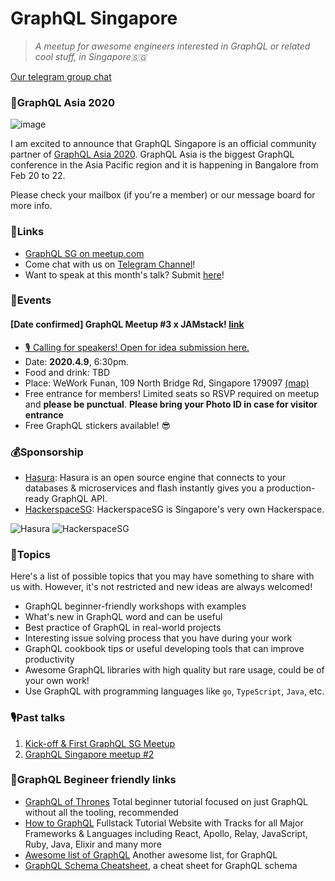 # GraphQL Singapore

> _A meetup for awesome engineers interested in GraphQL or related cool stuff, in Singapore🇸🇬_

[Our telegram group chat](https://t.me/graphqlsg)

### 🎡GraphQL Asia 2020
![image](https://user-images.githubusercontent.com/52192430/72357296-b2204b80-3725-11ea-85cc-a216932017d8.png)

I am excited to announce that GraphQL Singapore is an official community partner of [GraphQL Asia 2020](https://graphql.asia/). GraphQL Asia is the biggest GraphQL conference in the Asia Pacific region and it is happening in Bangalore from Feb 20 to 22.

Please check your mailbox (if you're a member) or our message board for more info.

### 🧷Links

+ [GraphQL SG on meetup.com](https://www.meetup.com/graphQL-SG/)
+ Come chat with us on [Telegram Channel](https://t.me/graphqlsg)!
+ Want to speak at this month's talk? Submit [here](https://github.com/graphql-sg/graphql-sg.github.io/issues/3)! 

### 🎡Events

#### [Date confirmed] GraphQL Meetup #3 x JAMstack! [link](https://github.com/graphql-sg/graphql-sg.github.io/issues/4)
+ [🎙️ Calling for speakers! Open for idea submission here.](https://github.com/graphql-sg/graphql-sg.github.io/issues/4)
+ Date: **2020.4.9**, 6:30pm.
+ Food and drink: TBD
+ Place: WeWork Funan, 109 North Bridge Rd, Singapore 179097 [(map)](https://www.google.com/maps/search/WeWork+Funan,+109+North+Bridge+Rd,+Singapore+179097?hl=en)
+ Free entrance for members! Limited seats so RSVP required on meetup and **please be punctual**. **Please bring your Photo ID in case for visitor entrance**
+ Free GraphQL stickers available! 😎

### 💰Sponsorship
+ [Hasura](https://hasura.io/): Hasura is an open source engine that connects to your databases & microservices and flash instantly gives you a production-ready GraphQL API.
+ [HackerspaceSG](https://hackerspace.sg/): HackerspaceSG is Singapore's very own Hackerspace.

![Hasura](https://avatars1.githubusercontent.com/u/13966722?s=200&v=4)
![HackerspaceSG](https://hackerspace.sg/imgs/banner.png)

### 📰Topics
Here's a list of possible topics that you may have something to share with us with. However, it's not restricted and new ideas are always welcomed!

+ GraphQL beginner-friendly workshops with examples
+ What's new in GraphQL word and can be useful
+ Best practice of GraphQL in real-world projects
+ Interesting issue solving process that you have during your work
+ GraphQL cookbook tips or useful developing tools that can improve productivity
+ Awesome GraphQL libraries with high quality but rare usage, could be of your own work!
+ Use GraphQL with programming languages like `go`, `TypeScript`, `Java`, etc.

### 🎙️Past talks
1. [Kick-off & First GraphQL SG Meetup](https://www.meetup.com/graphQL-SG/events/263455465/)
2. [GraphQL Singapore meetup #2](https://www.meetup.com/GraphQL-SG/events/267262157/)

### 🏫GraphQL Begineer friendly links
+ [GraphQL of Thrones](https://graphql-of-thrones.herokuapp.com/) Total beginner tutorial focused on just GraphQL without all the tooling, recommended
+ [How to GraphQL](https://www.howtographql.com) Fullstack Tutorial Website with Tracks for all Major Frameworks & Languages including React, Apollo, Relay, JavaScript, Ruby, Java, Elixir and many more 
+ [Awesome list of GraphQL](https://github.com/chentsulin/awesome-graphql) Another awesome list, for GraphQL
+ [GraphQL Schema Cheatsheet](https://github.com/sogko/graphql-schema-language-cheat-sheet), a cheat sheet for GraphQL schema
